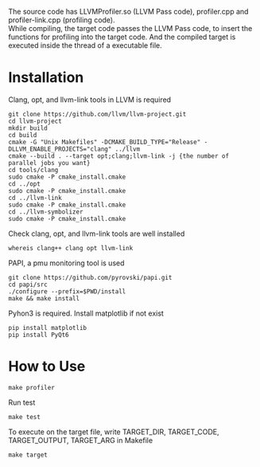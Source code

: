 The source code has LLVMProfiler.so (LLVM Pass code), profiler.cpp and profiler-link.cpp (profiling code).  
While compiling, the target code passes the LLVM Pass code, to insert the functions for profiling into the target code. And the compiled target is executed inside the thread of a executable file.
# Installation
Clang, opt, and llvm-link tools in LLVM is required
```
git clone https://github.com/llvm/llvm-project.git
cd llvm-project
mkdir build
cd build
cmake -G "Unix Makefiles" -DCMAKE_BUILD_TYPE="Release" -DLLVM_ENABLE_PROJECTS="clang" ../llvm
cmake --build . --target opt;clang;llvm-link -j {the number of parallel jobs you want}
cd tools/clang
sudo cmake -P cmake_install.cmake
cd ../opt
sudo cmake -P cmake_install.cmake
cd ../llvm-link
sudo cmake -P cmake_install.cmake
cd ../llvm-symbolizer
sudo cmake -P cmake_install.cmake
```
Check clang, opt, and llvm-link tools are well installed
```
whereis clang++ clang opt llvm-link
```
PAPI, a pmu monitoring tool is used
```
git clone https://github.com/pyrovski/papi.git
cd papi/src
./configure --prefix=$PWD/install
make && make install
```
Pyhon3 is required. Install matplotlib if not exist
```
pip install matplotlib
pip install PyQt6
```
# How to Use
```	
make profiler
```
Run test
```
make test
```
To execute on the target file, write TARGET\_DIR, TARGET\_CODE, TARGET\_OUTPUT, TARGET\_ARG in Makefile
```
make target
```
